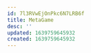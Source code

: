 ```yaml
---
id: 7l3RVwEjOnPkc6N7LRB6f
title: MetaGame
desc: ''
updated: 1639759645932
created: 1639759645932
---
```


